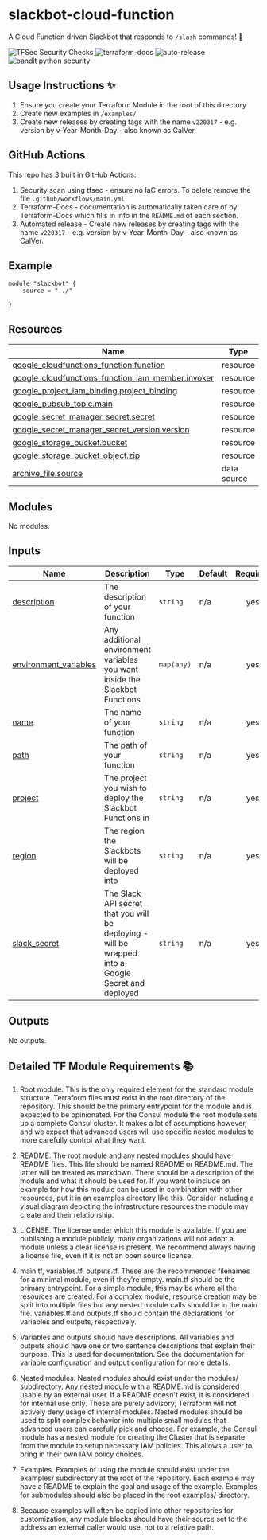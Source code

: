 # slackbot-cloud-function
A Cloud Function driven Slackbot that responds to `/slash` commands! :robot:

![TFSec Security Checks](https://github.com/withriley/slackbot-cloud-function/actions/workflows/main.yml/badge.svg)
![terraform-docs](https://github.com/withriley/slackbot-cloud-function/actions/workflows/terraform-docs.yml/badge.svg)
![auto-release](https://github.com/withriley/slackbot-cloud-function/actions/workflows/release.yml/badge.svg)
![bandit python security](https://github.com/withriley/slackbot-cloud-function/actions/workflows/bandit.yml/badge.svg)

## Usage Instructions :sparkles:

1. Ensure you create your Terraform Module in the root of this directory
2. Create new examples in `/examples/`
3. Create new releases by creating tags with the name `v220317` - e.g. version by v-Year-Month-Day - also known as CalVer

## GitHub Actions

This repo has 3 built in GitHub Actions:

1. Security scan using tfsec - ensure no IaC errors. To delete remove the file `.github/workflows/main.yml`
2. Terraform-Docs - documentation is automatically taken care of by Terraform-Docs which fills in info in the `README.md` of each section.
3. Automated release - Create new releases by creating tags with the name `v220317` - e.g. version by v-Year-Month-Day - also known as CalVer.

<!-- BEGIN_TF_DOCS -->


## Example

```hcl
module "slackbot" {
    source = "../"
    
}
```

## Resources

| Name | Type |
|------|------|
| [google_cloudfunctions_function.function](https://registry.terraform.io/providers/hashicorp/google/latest/docs/resources/cloudfunctions_function) | resource |
| [google_cloudfunctions_function_iam_member.invoker](https://registry.terraform.io/providers/hashicorp/google/latest/docs/resources/cloudfunctions_function_iam_member) | resource |
| [google_project_iam_binding.project_binding](https://registry.terraform.io/providers/hashicorp/google/latest/docs/resources/project_iam_binding) | resource |
| [google_pubsub_topic.main](https://registry.terraform.io/providers/hashicorp/google/latest/docs/resources/pubsub_topic) | resource |
| [google_secret_manager_secret.secret](https://registry.terraform.io/providers/hashicorp/google/latest/docs/resources/secret_manager_secret) | resource |
| [google_secret_manager_secret_version.version](https://registry.terraform.io/providers/hashicorp/google/latest/docs/resources/secret_manager_secret_version) | resource |
| [google_storage_bucket.bucket](https://registry.terraform.io/providers/hashicorp/google/latest/docs/resources/storage_bucket) | resource |
| [google_storage_bucket_object.zip](https://registry.terraform.io/providers/hashicorp/google/latest/docs/resources/storage_bucket_object) | resource |
| [archive_file.source](https://registry.terraform.io/providers/hashicorp/archive/latest/docs/data-sources/file) | data source |

## Modules

No modules.

## Inputs

| Name | Description | Type | Default | Required |
|------|-------------|------|---------|:--------:|
| <a name="input_description"></a> [description](#input\_description) | The description of your function | `string` | n/a | yes |
| <a name="input_environment_variables"></a> [environment\_variables](#input\_environment\_variables) | Any additional environment variables you want inside the Slackbot Functions | `map(any)` | n/a | yes |
| <a name="input_name"></a> [name](#input\_name) | The name of your function | `string` | n/a | yes |
| <a name="input_path"></a> [path](#input\_path) | The path of your function | `string` | n/a | yes |
| <a name="input_project"></a> [project](#input\_project) | The project you wish to deploy the Slackbot Functions in | `string` | n/a | yes |
| <a name="input_region"></a> [region](#input\_region) | The region the Slackbots will be deployed into | `string` | n/a | yes |
| <a name="input_slack_secret"></a> [slack\_secret](#input\_slack\_secret) | The Slack API secret that you will be deploying - will be wrapped into a Google Secret and deployed | `string` | n/a | yes |

## Outputs

No outputs.
<!-- END_TF_DOCS -->

## Detailed TF Module Requirements :books:

1. Root module. This is the only required element for the standard module structure. Terraform files must exist in the root directory of the repository. This should be the primary entrypoint for the module and is expected to be opinionated. For the Consul module the root module sets up a complete Consul cluster. It makes a lot of assumptions however, and we expect that advanced users will use specific nested modules to more carefully control what they want.

2. README. The root module and any nested modules should have README files. This file should be named README or README.md. The latter will be treated as markdown. There should be a description of the module and what it should be used for. If you want to include an example for how this module can be used in combination with other resources, put it in an examples directory like this. Consider including a visual diagram depicting the infrastructure resources the module may create and their relationship.

3. LICENSE. The license under which this module is available. If you are publishing a module publicly, many organizations will not adopt a module unless a clear license is present. We recommend always having a license file, even if it is not an open source license.

4. main.tf, variables.tf, outputs.tf. These are the recommended filenames for a minimal module, even if they're empty. main.tf should be the primary entrypoint. For a simple module, this may be where all the resources are created. For a complex module, resource creation may be split into multiple files but any nested module calls should be in the main file. variables.tf and outputs.tf should contain the declarations for variables and outputs, respectively.

5. Variables and outputs should have descriptions. All variables and outputs should have one or two sentence descriptions that explain their purpose. This is used for documentation. See the documentation for variable configuration and output configuration for more details.

6. Nested modules. Nested modules should exist under the modules/ subdirectory. Any nested module with a README.md is considered usable by an external user. If a README doesn't exist, it is considered for internal use only. These are purely advisory; Terraform will not actively deny usage of internal modules. Nested modules should be used to split complex behavior into multiple small modules that advanced users can carefully pick and choose. For example, the Consul module has a nested module for creating the Cluster that is separate from the module to setup necessary IAM policies. This allows a user to bring in their own IAM policy choices.

7. Examples. Examples of using the module should exist under the examples/ subdirectory at the root of the repository. Each example may have a README to explain the goal and usage of the example. Examples for submodules should also be placed in the root examples/ directory.

8. Because examples will often be copied into other repositories for customization, any module blocks should have their source set to the address an external caller would use, not to a relative path.